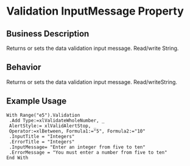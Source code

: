 # Validation InputMessage Property

## Business Description
Returns or sets the data validation input message. Read/write String.

## Behavior
Returns or sets the data validation input message. Read/writeString.

## Example Usage
```vba
With Range("e5").Validation 
 .Add Type:=xlValidateWholeNumber, _ 
 AlertStyle:= xlValidAlertStop, _ 
 Operator:=xlBetween, Formula1:="5", Formula2:="10" 
 .InputTitle = "Integers" 
 .ErrorTitle = "Integers" 
 .InputMessage= "Enter an integer from five to ten" 
 .ErrorMessage = "You must enter a number from five to ten" 
End With
```